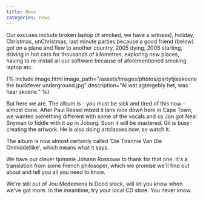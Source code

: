 ```yaml
---
title: News
categories: news
---
```


Our excuses include broken laptop (it smoked, we have a witness), holiday, Christmas, unChristmas, last minute parties because a good friend (below) got on a plane and flew to another country, 2005 dying, 2006 starting, driving in hot cars for thousands of kilometres, exploring new places, having to re-install all our software because of aforementioned smoking laptop etc.

{% include image.html
    image_path="/assets/images/photos/partytjieskoene the buckfever underground.jpg"
    description="Al wat agtergebly het, was haar skoene."
%}

But here we are. The album is - you must be sick and tired of this now - almost done. After Paul Ressel mixed it lank nice down here in Cape Town, we wanted something different with some of the vocals and so Jon got Neal Snyman to fiddle with it up in Joburg. Soon it will be mastered. Gil is busy creating the artwork. He is also doing artclasses now, so watch it.

The album is now almost certainly called 'Die Tirannie Van Die Onmiddellike', which means what it says.

We have our clever tjommie Johann Rossouw to thank for that one. It's a translation from some French philosoper, which we promise we'll find out about and tell you all you need to know.

We're still out of Jou Medemens Is Dood stock, will let you know when we've got more. In the meantime, try your local CD store. You never know.
